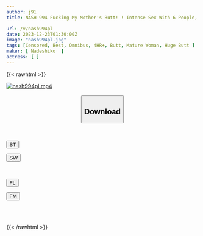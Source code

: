 ```yaml
---
author: j91
title: NASH-994 Fucking My Mother's Butt! ! Intense Sex With 6 People, 4 Hours, With Ripe Bodies Shaking And Panting

url: /v/nash994pl
date: 2023-12-23T01:30:00Z
image: "nash994pl.jpg"
tags: [Censored, Best, Omnibus, 4HR+, Butt, Mature Woman, Huge Butt	]
maker: [ Nadeshiko  ]
actress: [ ]
---
```



{{< rawhtml >}}

<div class="video" data-videoid="GjPjV0w1VRT1eJ0">
    <a href="javascript:;">
        <img src="/v/nash994pl/nash994pl.jpg" width="WIDTH" height="HEIGHT" alt="nash994pl.mp4" loading="lazy">
    </a>
</div>

<script type="text/javascript" src="https://j91.asia/asset/on-demand-st.js"></script>

<br>
  <link rel="stylesheet" href="https://j91.asia/asset/bs5.css">
  
  <center>
  <button class="btn btn-primary" type="button" data-bs-toggle="collapse" data-bs-target=".multi-collapse" aria-expanded="false" aria-controls="multiCollapseExample1 multiCollapseExample2"><h2>Download</h2></button></center>
</p>
<div class="row">
  <div class="col">
    <div class="collapse multi-collapse" id="multiCollapseExample1">
      <div class="card card-body">
	      	      <br>
<div class="buttons">  
<p><a href="https://streamtape.to/v/GjPjV0w1VRT1eJ0" target="_blank"><button class="btn-hover color-3"><i class="fa fa-download"></i> ST</button></a></p>
<p><a href="https://flaswish.com/o4uvx8osqade" target="_blank"><button class="btn-hover color-2"><i class="fa fa-download"></i> SW</button></a></p></div>
    </div>
  </div>
</div>
  <div class="col">
    <div class="collapse multi-collapse" id="multiCollapseExample2">
      <div class="card card-body">
	      <br>
<div class="buttons">
<p><a href="javascript:;" target="_blank"><button class="btn-hover color-9"><i class="fa fa-download"></i> FL</button></a></p>
<p><a href="javascript:;" target="_blank"><button class="btn-hover color-8"><i class="fa fa-download"></i> FM</button></a></p></div>
<br><br>
      </div>
    </div>
  </div>
</div>

{{< /rawhtml >}}